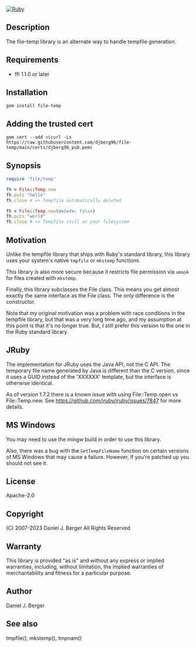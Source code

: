 [![Ruby](https://github.com/djberg96/file-temp/actions/workflows/ruby.yml/badge.svg)](https://github.com/djberg96/file-temp/actions/workflows/ruby.yml)

## Description
The file-temp library is an alternate way to handle tempfile generation.

## Requirements
* ffi 1.1.0 or later

## Installation
`gem install file-temp`

## Adding the trusted cert
`gem cert --add <(curl -Ls https://raw.githubusercontent.com/djberg96/file-temp/main/certs/djberg96_pub.pem)`

## Synopsis
```ruby
require 'file/temp'

fh = File::Temp.new
fh.puts "hello"
fh.close # => Tempfile automatically deleted

fh = File::Temp.new(delete: false)
fh.puts "world"
fh.close # => Tempfile still on your filesystem
```

## Motivation
Unlike the tempfile library that ships with Ruby's standard library, this
library uses your system's native `tmpfile` or `mkstemp` functions.
   
This library is also more secure because it restricts file permission via
`umask` for files created with `mkstemp`.

Finally, this library subclasses the File class. This means you get almost
exactly the same interface as the File class. The only difference is the
constructor.

Note that my original motivation was a problem with race conditions in
the tempfile library, but that was a very long time ago, and my assumption
at this point is that it's no longer true. But, I still prefer this version
to the one in the Ruby standard library.

## JRuby
The implementation for JRuby uses the Java API, not the C API. The
temporary file name generated by Java is different than the C version,
since it uses a GUID instead of the 'XXXXXX' template, but the
interface is otherwise identical.

As of version 1.7.2 there is a known issue with using File::Temp.open
vs File::Temp.new. See https://github.com/jruby/jruby/issues/7847 for
more details.

## MS Windows
You may need to use the mingw build in order to use this library.

Also, there was a bug with the `GetTempFileName` function on certain versions
of MS Windows that may cause a failure. However, if you're patched up you
should not see it. 

## License
Apache-2.0

## Copyright
(C) 2007-2023 Daniel J. Berger
All Rights Reserved

## Warranty
This library is provided "as is" and without any express or
implied warranties, including, without limitation, the implied
warranties of merchantability and fitness for a particular purpose.

## Author
Daniel J. Berger

## See also
tmpfile(), mkstemp(), tmpnam()
